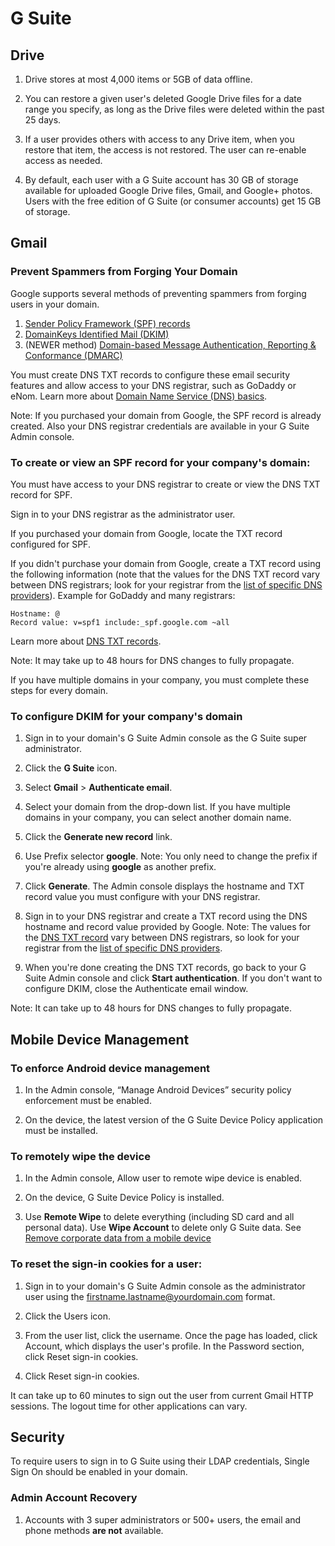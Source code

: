# G Suite

## Drive

1. Drive stores at most 4,000 items or 5GB of data offline.

1. You can restore a given user's deleted Google Drive files for a date range you specify, as long as the Drive files were deleted within the past 25 days.

1. If a user provides others with access to any Drive item, when you restore that item, the access is not restored. The user can re-enable access as needed.

1. By default, each user with a G Suite account has 30 GB of storage available for uploaded Google Drive files, Gmail, and Google+ photos. Users with the free edition of G Suite (or consumer accounts) get 15 GB of storage.

## Gmail

### Prevent Spammers from Forging Your Domain

Google supports several methods of preventing spammers from forging users in your domain.

1. [Sender Policy Framework (SPF) records](https://support.google.com/a/answer/33786)
1. [DomainKeys Identified Mail (DKIM)](https://support.google.com/a/answer/174124)
1. (NEWER method) [Domain-based Message Authentication, Reporting & Conformance (DMARC)](https://support.google.com/a/answer/2466580)

You must create DNS TXT records to configure these email security features and allow access to your DNS registrar, such as GoDaddy or eNom. Learn more about [Domain Name Service (DNS) basics](https://support.google.com/a/answer/48090).

Note: If you purchased your domain from Google, the SPF record is already created. Also your DNS registrar credentials are available in your G Suite Admin console.

### To create or view an SPF record for your company's domain:

You must have access to your DNS registrar to create or view the DNS TXT record for SPF.

Sign in to your DNS registrar as the administrator user.

If you purchased your domain from Google, locate the TXT record configured for SPF.

If you didn't purchase your domain from Google, create a TXT record using the following information (note that the values for the DNS TXT record vary between DNS registrars; look for your registrar from the [list of specific DNS providers](https://support.google.com/a/topic/1409901)). Example for GoDaddy and many registrars:

```
Hostname: @
Record value: v=spf1 include:_spf.google.com ~all
```

Learn more about [DNS TXT records](https://support.google.com/a/answer/2716800).

Note: It may take up to 48 hours for DNS changes to fully propagate.

If you have multiple domains in your company, you must complete these steps for every domain.

### To configure DKIM for your company's domain

1. Sign in to your domain's G Suite Admin console as the G Suite super administrator.

1. Click the **G Suite** icon.

1. Select **Gmail** > **Authenticate email**.

1. Select your domain from the drop-down list.
If you have multiple domains in your company, you can select another domain name.

1. Click the **Generate new record** link.

1. Use Prefix selector **google**.
Note: You only need to change the prefix if you're already using **google** as another prefix.

1. Click **Generate**.
The Admin console displays the hostname and TXT record value you must configure with your DNS registrar.

1. Sign in to your DNS registrar and create a TXT record using the DNS hostname and record value provided by Google.
Note: The values for the [DNS TXT record](https://support.google.com/a/answer/2716800) vary between DNS registrars, so look for your registrar from the [list of specific DNS providers](https://support.google.com/a/topic/1409901).

1. When you're done creating the DNS TXT records, go back to your G Suite Admin console and click **Start authentication**.
If you don't want to configure DKIM, close the Authenticate email window.

Note: It can take up to 48 hours for DNS changes to fully propagate.

## Mobile Device Management

### To enforce Android device management

1. In the Admin console, “Manage Android Devices” security policy enforcement must be enabled.

1. On the device, the latest version of the G Suite Device Policy application must be installed.

### To remotely wipe the device

1. In the Admin console, Allow user to remote wipe device is enabled.

1. On the device, G Suite Device Policy is installed.

1. Use **Remote Wipe** to delete everything (including SD card and all personal data).
   Use **Wipe Account** to delete only G Suite data.
   See [Remove corporate data from a mobile device](https://support.google.com/a/answer/173390?hl=en)


### To reset the sign-in cookies for a user:

1. Sign in to your domain's G Suite Admin console as the administrator user using the firstname.lastname@yourdomain.com format.

1. Click the Users icon.

1. From the user list, click the username.
Once the page has loaded, click Account, which displays the user's profile.
In the Password section, click Reset sign-in cookies.

1. Click Reset sign-in cookies.

It can take up to 60 minutes to sign out the user from current Gmail HTTP sessions. The logout time for other applications can vary.

## Security

To require users to sign in to G Suite using their LDAP credentials, Single Sign On should be enabled in your domain.

### Admin Account Recovery

1. Accounts with 3 super administrators or 500+ users, the email and phone methods **are not** available.

